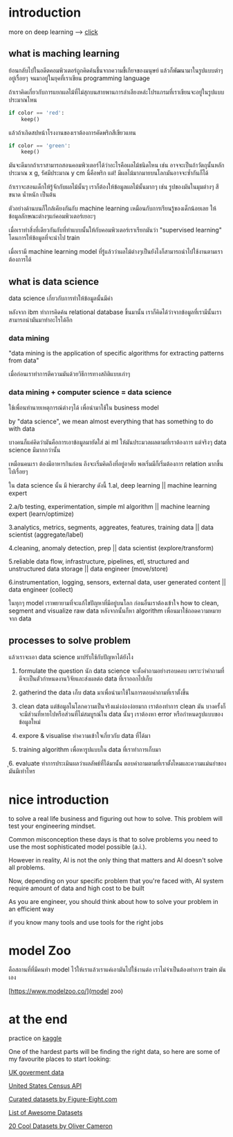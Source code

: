 # introduction

more on deep learning --> [click](https://www.notion.so/Deep-Learning-6e79f494cbda4a6dae2db52cc15c91bd)

## what is maching learning 

ย้อนกลับไปในอดีตคอมพิวเตอร์ถูกคิดค้นชึ้นจากความขี้เกียจของมนุษย์ แล้วก็พัฒนามาในรูปแบบต่าๆอยู่เรื่อยๆ
จนมาอยู่ในยุคที่เราเขียน programming language

ถ้าเราคิดเกี่ยวกับการแยกผลไม้ที่ไม่สุกบนสายพานการลำเลียงหล่ะโปรแกรมที่เราเขียนจะอยู่ในรูปแบบประมาณไหน

```python
if color == 'red':
    keep()
```

แล้วถ้าเกิดสปหน้าโรงงานของเราต้องการคัดพริกสีเขียวแทน

```python
if color == 'green':
    keep()
```

มันจะดีมากถ้าเราสามารถสอนคอมพิวเตอร์ได้ว่าอะไรคือผลไม้ชนิดไหน เช่น อาจจะเป็นถ้าวัตถุนั้นหลักประมาณ x g, รัศมีประมาณ y cm นี่คือพริก แต่! มีผลไม้มากมายบนโลกมันอาจจะซ้ำกันก็ได้

ถ้าเราจะสอนเด็กให้รู้จักกับผลไม้นั้นๆ เราก็ต้องให้ข้อมูลผลไม้นั้นมากๆ เช่น รูปของมันในมุมต่างๆ สี ขนาด น้ำหนัก เป็นต้น

ตัวอย่างด้านบนก็ใกล้เคียงกันกับ machine learning เหมือนกับการเรียนรู้ของเด็กน้อยเลย ให้ข้อมูลลักษณะต่างๆแก่คอมพิวเตอร์เยอะๆ 

เมื่อเราทำสิ่งที่เดียวกันกับที่ทำแบบนั้นให้กับคอมพิวเตอร์เราเรียกมันว่า "supervised learning" โดนการให้ข้อมูลที่จะนำไป train

เมื่อเรามี machine learning model ที่รู้แล้วว่าผลไม้ต่างๆเป็นยังไงก็สามารถนำไปใช้งานตามเราต้องการได้

## what is data science

data science เกี่ยวกับการทำให้ข้อมูลนั้นมีค่า

หลังจาก ibm ทำการคิดค้น relational database ขึ้นมานั้น เราก็คิดได้ว่าจากข้อมูลที่เรามีนั้นเราสามารถนำมันมาทำอะไรได้อีก

### data mining

"data mining is the application of specific algorithms for extracting patterns from data"

เมื่อก่อนเราทำการตีความมันด้วยวิธีการทางสถิติแบบเก่าๆ

### data mining + computer science = data science

ใช้เพื่อนทำนายเหตุการณ์ต่างๆได้ เพื่อนำมาใช้ใน business model 

by "data science", we mean almost everything that has something to do with data

บางคนก็แค่คิดว่ามันคือการเอาข้อมูลมายัดใส่ ai ml ให้มันประมวลผลตามที่เราต้องการ แต่จริงๆ data science มีมากกว่านั้น

เหมือนคนเรา ต้องมีอาหารกินก่อน ถึงจะเริ่มคิดถึงที่อยู่อาศัย พอเริ่มมีก็เริ่มต้องการ relation มากขึ้นไปเรื่อยๆ 

ใน data science นั้น มี hierarchy ดังนี้
1.al, deep learning                                                                             || machine learning expert

2.a/b testing, experimentation, simple ml algorithm                                             || machine learning expert (learn/optimize)

3.analytics, metrics, segments, aggreates, features, training data                              || data scientist (aggregate/label)

4.cleaning, anomaly detection, prep                                                             || data scientist (explore/transform)

5.reliable data flow, infrastructure, pipelines, etl, structured and unstructured data storage  || data engineer (move/store)

6.instrumentation, logging, sensors, external data, user generated content                      || data engineer (collect)

ในทุกๆ model เราพยายามที่จะแก้ไขปัญหาที่มีอยู่บนโลก ก่อนอื่นเราต้องเข้าใจ how to clean, segment and visualize raw data หลังจากนั้นก็หา algorithm เพื่อนมาใช้ถอดความหมายจาก data

## processes to solve problem

แล้วเราจะเอา data science มาปรับใช้กับปัญหาได้ยังไง
1. formulate the question
นัก data science จะตั้งคำถามอย่างรอบคอบ
เพราะว่าคำถามที่ดีจะเป็นตัวกำหนดงานวิจัยและส่งผลต่อ data ที่เราออกไปเก็บ

2. gatherind the data
เก็บ data มาเพื่อนำมาใช้ในการตอบคำถามที่เราตั้งขึ้น

3. clean data
แต่ข้อมูลในโลกความเป็นจริงแม่งง๋องง๋อยมาก เราต้องทำการ clean มัน บางครั้งก็จะมีส่วนที่หายไปหรือส่วนที่ไม่สมบูรณ์ใน data นั้นๆ 
เราต้องหา error หรือกำหนดรูปแบบของข้อมูลใหม่

4. expore & visualise
ทำความเข้าใจเกี่ยวกับ data ที่ได้มา

5. training algorithm
เพื่อหารูปแบบใน data ที่เราทำการเก็บมา

ุ6. evaluate
ทำการประเมินผลว่าผลลัพธ์ที่ได้มานั้น ตอบคำถามตามที่เราตั้งไหมและความแม่นยำของมันมีเท่าไหร

# nice introduction

to solve a real life business and figuring out how to solve.
This problem will test your engineering mindset.

Common misconception these days is that to solve problems you need to use the most sophisticated model possible (a.i.).

However in reality, AI is not the only thing that matters and AI doesn't solve all problems.

Now, depending on your specific problem that you're faced with, AI system require amount of data and high cost to be built

As you are engineer, you should think about how to solve your problem in an efficient way

if you know many tools and use tools for the right jobs

# model Zoo

คือสถานที่ที่มีคนทำ model ไว้ให้เราแล้วเราแค่เอามันไปใช้งานต่อ เราไม่จำเป็นต้องทำการ train มันเอง

[https://www.modelzoo.co/](model zoo)

# at the end

practice on [kaggle](https://www.kaggle.com/)

One of the hardest parts will be finding the right data, so here are some of my favourite places to start looking: 

[UK goverment data](https://data.gov.uk/search)

[United States Census API](https://www.census.gov/data/developers/data-sets.html)

[Curated datasets by Figure-Eight.com](https://appen.com/resources/datasets/)

[List of Awesome Datasets](https://github.com/awesomedata/awesome-public-datasets)

[20 Cool Datasets by Oliver Cameron](https://gist.github.com/olivercameron/482dcfe8f34d66b536b1048eefe8b40d#file-datasets-csv)
